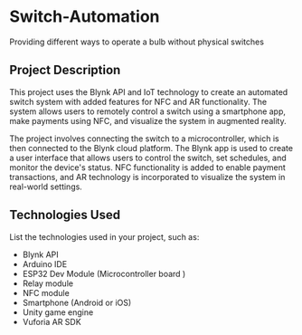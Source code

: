 # Switch-Automation

Providing different ways to operate a bulb without physical switches

## Project Description

This project uses the Blynk API and IoT technology to create an automated switch system with added features for NFC and AR functionality. The system allows users to remotely control a switch using a smartphone app, make payments using NFC, and visualize the system in augmented reality.

The project involves connecting the switch to a microcontroller, which is then connected to the Blynk cloud platform. The Blynk app is used to create a user interface that allows users to control the switch, set schedules, and monitor the device's status. NFC functionality is added to enable payment transactions, and AR technology is incorporated to visualize the system in real-world settings.

## Technologies Used

List the technologies used in your project, such as:

- Blynk API
- Arduino IDE
- ESP32 Dev Module (Microcontroller board )
- Relay module
- NFC module
- Smartphone (Android or iOS)
- Unity game engine
- Vuforia AR SDK
